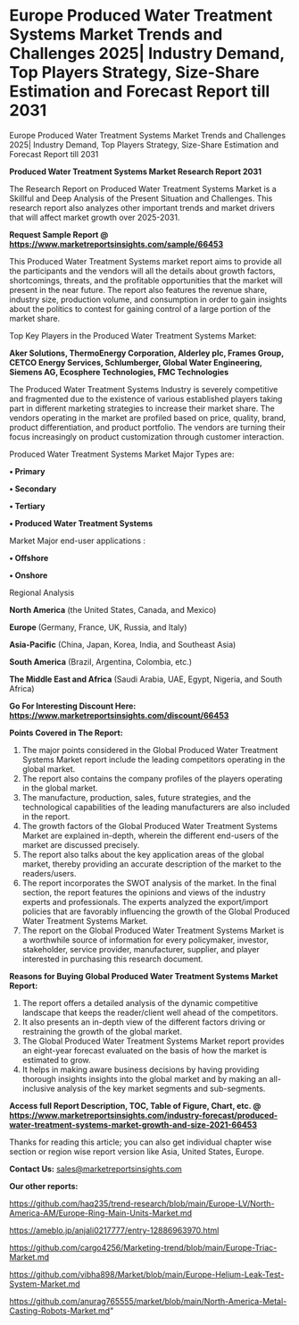 # Europe Produced Water Treatment Systems Market Trends and Challenges 2025| Industry Demand, Top Players Strategy, Size-Share Estimation and Forecast Report till 2031
Europe Produced Water Treatment Systems Market Trends and Challenges 2025| Industry Demand, Top Players Strategy, Size-Share Estimation and Forecast Report till 2031

<strong>Produced Water Treatment Systems Market Research Report 2031</strong>

The Research Report on Produced Water Treatment Systems Market is a Skillful and Deep Analysis of the Present Situation and Challenges. This research report also analyzes other important trends and market drivers that will affect market growth over 2025-2031.

<strong>Request Sample Report @ <a href=https://www.marketreportsinsights.com/sample/66453>https://www.marketreportsinsights.com/sample/66453</a></strong>

This Produced Water Treatment Systems market report aims to provide all the participants and the vendors will all the details about growth factors, shortcomings, threats, and the profitable opportunities that the market will present in the near future. The report also features the revenue share, industry size, production volume, and consumption in order to gain insights about the politics to contest for gaining control of a large portion of the market share.

Top Key Players in the Produced Water Treatment Systems Market:

<strong>Aker Solutions, ThermoEnergy Corporation, Alderley plc, Frames Group, CETCO Energy Services, Schlumberger, Global Water Engineering, Siemens AG, Ecosphere Technologies, FMC Technologies</strong>

The Produced Water Treatment Systems Industry is severely competitive and fragmented due to the existence of various established players taking part in different marketing strategies to increase their market share. The vendors operating in the market are profiled based on price, quality, brand, product differentiation, and product portfolio. The vendors are turning their focus increasingly on product customization through customer interaction.

Produced Water Treatment Systems Market Major Types are:

<strong>• Primary

• Secondary

• Tertiary

• Produced Water Treatment Systems</strong>

Market Major end-user applications :

<strong>• Offshore

• Onshore</strong>

Regional Analysis

</u><strong><b>North America</b></strong> (the United States, Canada, and Mexico)

<strong><b>Europe </b></strong>(Germany, France, UK, Russia, and Italy)

<strong><b>Asia-Pacific</b></strong> (China, Japan, Korea, India, and Southeast Asia)

<strong><b>South America</b></strong> (Brazil, Argentina, Colombia, etc.)

<strong><b>The Middle East and Africa</b></strong> (Saudi Arabia, UAE, Egypt, Nigeria, and South Africa)

<strong>Go For Interesting Discount Here: <a href=https://www.marketreportsinsights.com/discount/66453>https://www.marketreportsinsights.com/discount/66453</a></strong>

<strong>Points Covered in The Report:</strong>
<ol>
  <li>The major points considered in the Global Produced Water Treatment Systems Market report include the leading competitors operating in the global market.</li>
  <li>The report also contains the company profiles of the players operating in the global market.</li>
  <li>The manufacture, production, sales, future strategies, and the technological capabilities of the leading manufacturers are also included in the report.</li>
  <li>The growth factors of the Global Produced Water Treatment Systems Market are explained in-depth, wherein the different end-users of the market are discussed precisely.</li>
  <li>The report also talks about the key application areas of the global market, thereby providing an accurate description of the market to the readers/users.</li>
  <li>The report incorporates the SWOT analysis of the market. In the final section, the report features the opinions and views of the industry experts and professionals. The experts analyzed the export/import policies that are favorably influencing the growth of the Global Produced Water Treatment Systems Market.</li>
  <li>The report on the Global Produced Water Treatment Systems Market is a worthwhile source of information for every policymaker, investor, stakeholder, service provider, manufacturer, supplier, and player interested in purchasing this research document.</li>
</ol>
<strong>Reasons for Buying Global Produced Water Treatment Systems Market Report:</strong>

<ol>
  <li>The report offers a detailed analysis of the dynamic competitive landscape that keeps the reader/client well ahead of the competitors.</li>
  <li>It also presents an in-depth view of the different factors driving or restraining the growth of the global market.</li>
  <li>The Global Produced Water Treatment Systems Market report provides an eight-year forecast evaluated on the basis of how the market is estimated to grow.</li>
  <li>It helps in making aware business decisions by having providing thorough insights insights into the global market and by making an all-inclusive analysis of the key market segments and sub-segments.</li>
</ol>
<strong>Access full Report Description, TOC, Table of Figure, Chart, etc. @ <a href=https://www.marketreportsinsights.com/industry-forecast/produced-water-treatment-systems-market-growth-and-size-2021-66453>https://www.marketreportsinsights.com/industry-forecast/produced-water-treatment-systems-market-growth-and-size-2021-66453</a></strong>


Thanks for reading this article; you can also get individual chapter wise section or region wise report version like Asia, United States, Europe.

<strong>Contact Us:</strong>
sales@marketreportsinsights.com

<strong>Our other reports:</strong>

<a href=https://github.com/haq235/trend-research/blob/main/Europe-LV/North-America-AM/Europe-Ring-Main-Units-Market.md>https://github.com/haq235/trend-research/blob/main/Europe-LV/North-America-AM/Europe-Ring-Main-Units-Market.md</a>

<a href=https://ameblo.jp/anjali0217777/entry-12886963970.html>https://ameblo.jp/anjali0217777/entry-12886963970.html</a>

<a href=https://github.com/cargo4256/Marketing-trend/blob/main/Europe-Triac-Market.md>https://github.com/cargo4256/Marketing-trend/blob/main/Europe-Triac-Market.md</a>

<a href=https://github.com/vibha898/Market/blob/main/Europe-Helium-Leak-Test-System-Market.md>https://github.com/vibha898/Market/blob/main/Europe-Helium-Leak-Test-System-Market.md</a>

<a href=https://github.com/anurag765555/market/blob/main/North-America-Metal-Casting-Robots-Market.md>https://github.com/anurag765555/market/blob/main/North-America-Metal-Casting-Robots-Market.md</a>"

